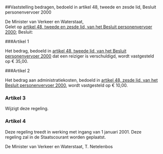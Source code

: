 <meta http-equiv='Content-Type' content='text/html; charset=utf-8' />

##Vaststelling bedragen, bedoeld in artikel 48, tweede en zesde lid, Besluit personenvervoer 2000

De Minister van Verkeer en Waterstaat,  
Gelet op [artikel 48, tweede en zesde lid, van het Besluit personenvervoer 2000](../../../../../../../../../../../../../../AMvB/besluit/personenvervoer/2000/BWBR0011982/README.md);
Besluit:     

###Artikel 1 

Het bedrag, bedoeld in [artikel 48, tweede lid, van het Besluit personenvervoer 2000](../../../../../../../../../../../../../../AMvB/besluit/personenvervoer/2000/BWBR0011982/README.md) dat een reiziger is verschuldigd, wordt vastgesteld op € 35,00. 

###Artikel 2 

Het bedrag aan administratiekosten, bedoeld in [artikel 48, zesde lid, van het Besluit personenvervoer 2000](../../../../../../../../../../../../../../AMvB/besluit/personenvervoer/2000/BWBR0011982/README.md), wordt vastgesteld op € 10,00. 

### Artikel  3  

Wijzigt deze regeling. 

### Artikel  4  

Deze regeling treedt in werking met ingang van 1 januari 2001. 
Deze regeling zal in de Staatscourant worden geplaatst.   

De 
Minister van Verkeer en Waterstaat, 
T.  Netelenbos      
